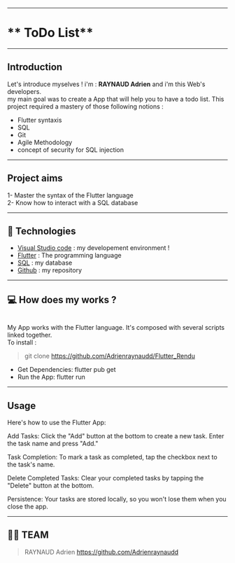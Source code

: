 ***
# ** ToDo List** 

***

## **Introduction**
Let's introduce myselves ! i'm : **RAYNAUD Adrien** and i'm this Web's developers.</br>
my main goal was to create a App that will help you to have a todo list.
This project required a mastery of those following notions :
- Flutter syntaxis
- SQL
- Git
- Agile Methodology
- concept of security for SQL injection
***

## **Project aims**

1- Master the syntax of the Flutter language</br>
2- Know how to interact with a SQL database </br>

***

## 🤖 **Technologies** 
- [Visual Studio code](https://code.visualstudio.com/) : my developement environment !
- [Flutter](https://flutter.dev/) : The programming language
- [SQL](https://sql.sh/) : my database
- [Github](https://github.com/) : my repository

***

## 💻 **How does my works ?**
</br>
My App works with the Flutter language. It's composed with several scripts linked together.</br>
To install :

> git clone https://github.com/Adrienraynaudd/Flutter_Rendu

- Get Dependencies: flutter pub get
- Run the App: flutter run

***

## **Usage**
Here's how to use the  Flutter App:

Add Tasks: Click the "Add" button at the bottom to create a new task. Enter the task name and press "Add."

Task Completion: To mark a task as completed, tap the checkbox next to the task's name.

Delete Completed Tasks: Clear your completed tasks by tapping the "Delete" button at the bottom.

Persistence: Your tasks are stored locally, so you won't lose them when you close the app.

***
## 👨‍💻 TEAM
>RAYNAUD Adrien  https://github.com/Adrienraynaudd